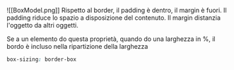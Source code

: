 ![[BoxModel.png]]
Rispetto al border, il padding è dentro, il margin è fuori.
Il padding riduce lo spazio a disposizione del contenuto.
Il margin distanzia l'oggetto da altri oggetti.

Se a un elemento do questa proprietà, quando do una larghezza in %, il bordo è incluso nella ripartizione della larghezza
```css
box-sizing: border-box
```